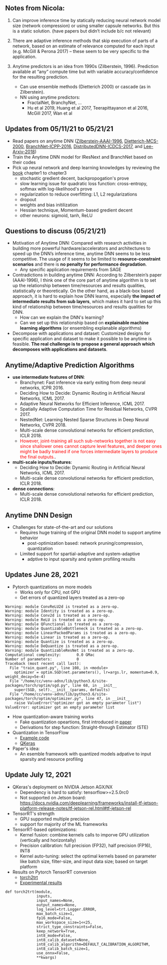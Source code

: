 ## Notes from Nicola:

1. Can improve inference time by statically reducing neural network model size (network compression) or using smaller capsule networks.  But this is a static solution. (have papers but didn’t include b/c not relevant)
 
2. There are adaptive inference methods that skip execution of parts of a network, based on an estimate of relevance computed for each input (e.g. McGill & Perona 2017) – these seem to be very specific to the application.
 
3. Anytime predictors is an idea from 1990s (Zilberstein, 1996). Prediction available at “any” compute time but with variable accuracy/confidence for the resulting prediction. 
    - Can use ensemble methods (Dietterich 2000) or cascade (as in Zilberstein).
    - NN using anytime predictors:
      - FractalNet, BranchyNet, …
      - Hu et al 2019, Huang et al 2017, Teerapittayanon et al 2016, McGill 2017, Wan et al

## Updates from 05/11/21 to 05/21/21
 - Read papers on anytime DNN ([Zilberstein-AAAI-1996](Zilberstein-AAAI-1996.md), [Dietterich-MCS-2000](Dietterich-MCS-2000.md), [BranchNet-ICPP-2016](BranchNet-ICPP-2016.md), [DistributedDNN-ICDCS-2017](DistributedDNN-ICDCS-2017.md), and [Lee-Arxiv-2018](Lee-Arxiv-2018.md))
 - Train the Anytime DNN model for IResNext and BranchNet based on their codes
 - Pick up neural network and deep learning knowledges by reviewing the [book](http://neuralnetworksanddeeplearning.com/) chapter1 to chapter3
   - stochastic gredient decent, backpropogation's prove
   - slow learning issue for quadratic loss function: cross-entropy, softmax with log-likelihood's prove
   - regularization to reduce overfitting: L1, L2 regularizations
   - dropout
   - weights and bias initilization
   - Hessian technique, Momentum-based gredient decent
   - other neurons: sigmoid, tanh, ReLU

## Questions to discuss (05/21/21)
 - Motivation of Anytime DNN: Compared with research activities in building more powerful hardware/accelerators and architectures to speed up the DNN’s inference time, anytime DNN seems to be less competitive. The usage of it seems to be limited to **resource-constraint scenarios** and there is **no penalty for performance degradation**.
   - Any specific application requirements from SAGE
 - Contradictions in building anytime DNN: According to Zilberstein’s paper (AAAI-1996), I think one of the core part of anytime algorithm is to set up the relationship between time/resources and results qualities, statistically or theoretically. On the other hand, as a black-box based approach, it is hard to explain how DNN learns, especially **the impact of intermediate results from sub layers**, which makes it hard to set up this kind of relationship between time/resources and results qualities for DNN.
   - How can we explain the DNN's learning?
   - Can we set up this relationship based on **explainable machine learning algorithms** (or ensembling explanable algorithms)
 - Decompose with applications and dataset: Customized designs for specific application and dataset to make it possible to be anytime is feasible. **The real challenge is to propose a general approach which decomposes with applications and datasets**.

## Anytime/Adaptive Prediction Algorithms
 - **use intermediate features of DNN**:
   - Branchynet: Fast inference via early exiting from deep neural networks, ICPR 2016.
   - Deciding How to Decide: Dynamic Routing in Artificial Neural Networks, ICML 2017.
   - Adaptive Neural Networks for Efficient Inference, ICML 2017.
   - Spatially Adaptive Computation Time for Residual Networks, CVPR 2017.
   - NestedNet: Learning Nested Sparse Structures in Deep Neural Networks, CVPR 2018.
   - Multi-scale dense convolutional networks for efficient prediction, ICLR 2018.
   - <span style="color:red">However, joint-training all such sub-networks together is not easy since shallower ones cannot capture level features, and deeper ones might be badly trained if one forces intermediate layers to produce the final outputs.</span>.
 - **multi-scale inputs/features**:
   - Deciding How to Decide: Dynamic Routing in Artificial Neural Networks, ICML 2017.
   - Multi-scale dense convolutional networks for efficient prediction, ICLR 2018.
 - **dense connections**:
   - Multi-scale dense convolutional networks for efficient prediction, ICLR 2018.

## Anytime DNN Design
 - Challenges for state-of-the-art and our solutions
   - Requires huge training of the original DNN model to support anytime behavior
     - post-optimization based: network pruning/compression, quantization
   - Limited support for spartial-adaptive and system-adaptive
     - adptive to input sparsity and system profiling results

## Updates June 28, 2021
 - Pytorch quantizations on more models
   - Works only for CPU, not GPU
   - Get errors of quantized layers treated as a zero-op
```
Warning: module ConvReLU2d is treated as a zero-op.
Warning: module Identity is treated as a zero-op.
Warning: module Conv2d is treated as a zero-op.
Warning: module ReLU is treated as a zero-op.
Warning: module QFunctional is treated as a zero-op.
Warning: module QuantizableBottleneck is treated as a zero-op.
Warning: module LinearPackedParams is treated as a zero-op.
Warning: module Linear is treated as a zero-op.
Warning: module Quantize is treated as a zero-op.
Warning: module DeQuantize is treated as a zero-op.
Warning: module QuantizableResNet is treated as a zero-op.
Computational complexity:       0.0 GMac
Number of parameters:           0
Traceback (most recent call last):
  File "train_quant.py", line 108, in <module>
    optimizer = optim.SGD(net.parameters(), lr=args.lr, momentum=0.9, weight_decay=5e-4)
  File "/home/cc/venv-adnn/lib/python3.6/site-packages/torch/optim/sgd.py", line 68, in __init__
    super(SGD, self).__init__(params, defaults)
  File "/home/cc/venv-adnn/lib/python3.6/site-packages/torch/optim/optimizer.py", line 47, in __init__
    raise ValueError("optimizer got an empty parameter list")
ValueError: optimizer got an empty parameter list
```
 - How quantization-aware training works
   - Fake quantization opeartions, first introduced in [paper](https://arxiv.org/pdf/1712.05877.pdf)
   - Derivations for step function: Straight-through Estimator (STE)
 - Quantization in TensorFlow
   - [Example code](../codes/tf-quantization-example.py)
   - [QKeras](https://github.com/google/qkeras)
 - Paper's idea:
   - An esemble framework with quantized models adpative to input sparsity and resource profiling

## Update July 12, 2021
 - QKeras's deployment on NVIDIA Jetson AGX/NX
   - Dependency is hard to satisfy: tensorflow>=2.5.0rc0
   - Not supported on Jetson board: https://docs.nvidia.com/deeplearning/frameworks/install-tf-jetson-platform-release-notes/tf-jetson-rel.html#tf-jetson-rel
 - TensorRT's strength
   - GPU supported multiple precision
   - support for majority of the ML frameworks
 - TensorRT-based optimizations:
   - Kernel fusion: combine kernels calls to imporve GPU utilization (vertically and horizontally)
   - Precision calibration: full precision (FP32), half precision (FP16), INT8
   - Kernel auto-tuning: select the optimal kernels based on parameter like batch size, filter-size, and input data size; based on target platform
 - Results on Pytorch TensorRT conversion
   - [torch2trt](https://github.com/NVIDIA-AI-IOT/torch2trt)
   - [Experimental results](../torch2trt-results.md)

```
def torch2trt(module, 
              inputs, 
              input_names=None, 
              output_names=None, 
              log_level=trt.Logger.ERROR, 
              max_batch_size=1,
              fp16_mode=False, 
              max_workspace_size=1<<25, 
              strict_type_constraints=False, 
              keep_network=True, 
              int8_mode=False, 
              int8_calib_dataset=None,
              int8_calib_algorithm=DEFAULT_CALIBRATION_ALGORITHM,
              int8_calib_batch_size=1,
              use_onnx=False,
              **kwargs)
```